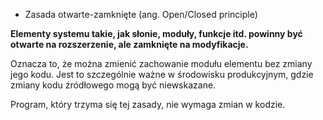 * Zasada otwarte-zamknięte (ang. Open/Closed principle)

**Elementy systemu takie, jak słonie, moduły, funkcje itd. powinny być otwarte na rozszerzenie, ale zamknięte na modyfikacje.**

Oznacza to, że można zmienić zachowanie modułu elementu bez zmiany jego kodu.
Jest to szczególnie ważne w środowisku produkcyjnym, gdzie zmiany kodu źródłowego mogą być niewskazane.

Program, który trzyma się tej zasady, nie wymaga zmian w kodzie.